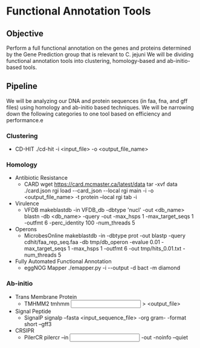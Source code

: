 # Functional Annotation Tools 


## Objective
Perform a full functional annotation on the genes and proteins determined by the Gene Prediction group that is relevant to C. jejuni
We will be dividing functional annotation tools into clustering, homology-based and ab-initio-based tools.

## Pipeline
We will be analyzing our DNA and protein sequences (in faa, fna, and gff files) using homology and ab-initio based techniques. We will be narrowing down the following categories to one tool based on efficiency and performance.e
### Clustering
- CD-HIT
	./cd-hit -i <input_file> -o <output_file_name>
### Homology
- Antibiotic Resistance
  - CARD
	wget https://card.mcmaster.ca/latest/data
	tar -xvf data ./card.json
	rgi load --card_json <path to card.json> --local
	rgi main -i <path to cluster.faa> -o <output_file_name> -t protein –local
	rgi tab -i <path to output_file_name.json>
- Virulence
  - VFDB
	makeblastdb -in VFDB_db -dbtype 'nucl' -out <db_name>
	blastn -db <db_name> -query <cluster> -out <result> -max_hsps 1 -max_target_seqs 1 -outfmt 6 -perc_identity 100 -num_threads 5
- Operons
  - MicrobesOnline
	makeblastdb -in <fasta file > -dbtype prot -out <database>
	blastp -query cdhit/faa_rep_seq.faa -db tmp/db_operon -evalue 0.01 -max_target_seqs 1 -max_hsps 1 -outfmt 6 -out tmp/hits_0.01.txt -num_threads 5
- Fully Automated Functional Annotation
  - eggNOG Mapper
	./emapper.py  -i <cluster> --output <result> -d bact -m diamond
### Ab-initio
- Trans Membrane Protein
  - TMHMM2
	tmhmm <input multifasta file> > <output_file> 
- Signal Peptide
  - SignalP
	signalp –fasta <input_sequence_file> -org gram- -format short –gff3
- CRSIPR
  - PilerCR
	pilercr –in <input multifasta file> -out <output file> -noinfo –quiet
